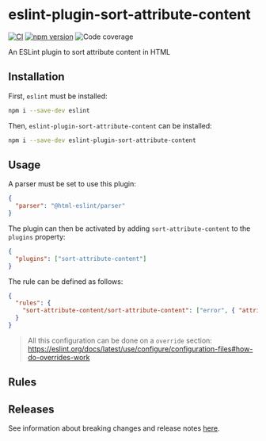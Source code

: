 # eslint-plugin-sort-attribute-content

[![CI](https://github.com/heap-code/eslint-plugin-sort-attribute-content/actions/workflows/ci.yml/badge.svg?branch=master)](https://github.com/heap-code/eslint-plugin-sort-attribute-content/actions/workflows/ci.yml)
[![npm version](https://img.shields.io/npm/v/eslint-plugin-sort-attribute-content)](https://www.npmjs.com/package/eslint-plugin-sort-attribute-content)
![Code coverage](.badges/code/coverage.svg)

An ESLint plugin to sort attribute content in HTML

## Installation

First, `eslint` must be installed:

```bash
npm i --save-dev eslint
```

Then, `eslint-plugin-sort-attribute-content` can be installed:

```bash
npm i --save-dev eslint-plugin-sort-attribute-content
```

## Usage

A parser must be set to use this plugin:

```json
{
  "parser": "@html-eslint/parser"
}
```

<!-- TODO: other parsers -->

The plugin can then be activated by adding `sort-attribute-content` to the `plugins` property:

```json
{
  "plugins": ["sort-attribute-content"]
}
```

The rule can be defined as follows:

```json
{
  "rules": {
    "sort-attribute-content/sort-attribute-content": ["error", { "attributes": "class" }]
  }
}
```

> All this configuration can be done on a `override` section:
> <https://eslint.org/docs/latest/use/configure/configuration-files#how-do-overrides-work>

## Rules

<!-- begin auto-generated rules list -->

<!-- end auto-generated rules list -->

## Releases

See information about breaking changes and release notes [here](https://github.com/heap-code/eslint-plugin-sort-attribute-content/blob/HEAD/CHANGELOG.md).

